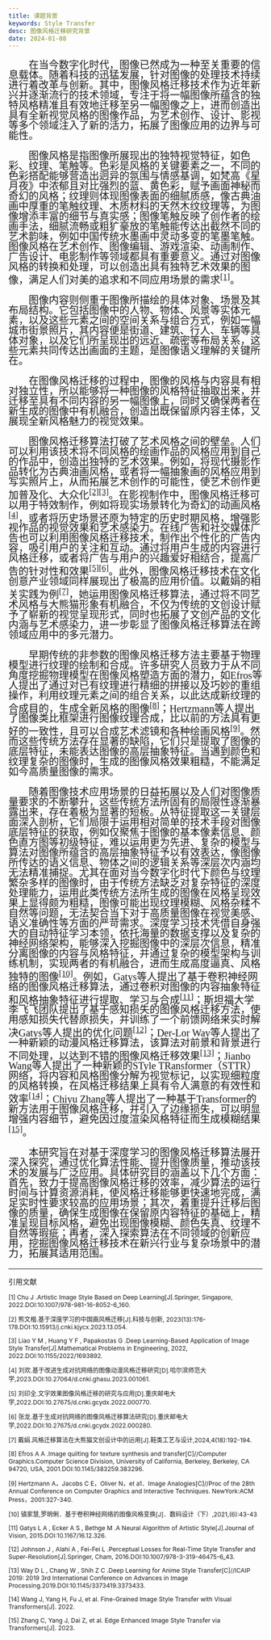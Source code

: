 ```yaml
---
title: 课题背景
keywords: Style Transfer
desc: 图像风格迁移研究背景
date: 2024-01-08
---
```


<style>
    .article-content{
        font-family: 'Times New Roman', 'SimSun';
        line-height: 1em;
        text-indent: 2em;
        font-size: 20px;
    }
</style>

<div class="article-content">
    <p style="text-indent: 2em">在当今数字化时代，图像已然成为一种至关重要的信息载体。随着科技的迅猛发展，针对图像的处理技术持续进行着改革与创新。其中，图像风格迁移技术作为近年新兴并逐渐流行的技术领域，专注于将一幅图像所蕴含的独特风格精准且有效地迁移至另一幅图像之上，进而创造出具有全新视觉风格的图像作品，为艺术创作、设计、影视等多个领域注入了新的活力，拓展了图像应用的边界与可能性。</p>
    <p style="text-indent: 2em">图像风格是指图像所展现出的独特视觉特征，如色彩、纹理、笔触等。色彩是风格的关键要素之一，不同的色彩搭配能够营造出迥异的氛围与情感基调，如梵高《星月夜》中浓郁且对比强烈的蓝、黄色彩，赋予画面神秘而奇幻的风格；纹理则体现图像表面的细腻质感，像古典油画中厚重的笔触纹理、木质材料的天然木纹纹理等，为图像增添丰富的细节与真实感；图像笔触反映了创作者的绘画手法，细腻流畅或粗犷豪放的笔触能传达出截然不同的艺术韵味，例如中国传统水墨画中灵动多变的笔墨笔触。图像风格在艺术创作、图像编辑、游戏渲染、动画制作、广告设计、电影制作等领域都具有重要意义。通过对图像风格的转换和处理，可以创造出具有独特艺术效果的图像，满足人们对美的追求和不同应用场景的需求<sup><a href="#ref1">[1]</a></sup>。</p>
    <p style="text-indent: 2em">图像内容则侧重于图像所描绘的具体对象、场景及其布局结构。它包括图像中的人物、物体、风景等实体元素，以及这些元素之间的空间关系与组合方式，例如一幅城市街景照片，其内容便是街道、建筑、行人、车辆等具体对象，以及它们所呈现出的远近、疏密等布局关系，这些元素共同传达出画面的主题，是图像语义理解的关键所在。</p>
    <p style="text-indent: 2em">在图像风格迁移的过程中，图像的风格与内容具有相对独立性，所以能够将一种图像的风格特征抽取出来，并迁移至具有不同内容的另一幅图像上，同时又确保两者在新生成的图像中有机融合，创造出既保留原内容主体，又展现全新风格魅力的视觉效果。</p>
    <p style="text-indent: 2em">图像风格迁移算法打破了艺术风格之间的壁垒。人们可以利用该技术将不同风格的绘画作品的风格应用到自己的作品中，创造出独特的艺术效果。例如，将现代摄影作品转化为古典油画风格，或者将一幅抽象画的风格应用到写实照片上，从而拓展艺术创作的可能性，使艺术创作更加普及化、大众化<sup><a href="#ref2">[2]</a></sup><sup><a href="#ref3">[3]</a></sup>。在影视制作中，图像风格迁移可以用于特效制作，例如将现实场景转化为奇幻的动画风格<sup><a href="#ref4">[4]</a></sup>，或者将历史场景还原为特定的历史时期风格，增强影视作品的视觉效果和艺术感染力。在线广告和社交媒体广告也可以利用图像风格迁移技术，制作出个性化的广告内容，吸引用户的关注和互动。通过将用户生成的内容进行风格迁移，或者将广告与用户的兴趣爱好相结合，提高广告的针对性和效果<sup><a href="#ref5">[5]</a></sup><sup><a href="#ref6">[6]</a></sup>。此外，图像风格迁移技术在文化创意产业领域同样展现出了极高的应用价值。以戴娟的相关实践为例<sup><a href="#ref7">[7]</a></sup>，她运用图像风格迁移算法，通过将不同艺术风格与大熊猫形象有机融合，不仅为传统的文创设计赋予了崭新的视觉呈现形式，同时也拓展了文创产品的文化内涵与艺术感染力，进一步彰显了图像风格迁移算法在跨领域应用中的多元潜力。</p>
    <p style="text-indent: 2em">早期传统的非参数的图像风格迁移方法主要基于物理模型进行纹理的绘制和合成。许多研究人员致力于从不同角度挖掘物理模型在图像风格塑造方面的潜力，如Efros等人提出了通过对已有纹理进行精细的拼接以及巧妙的重组操作，利用纹理元素之间的组合关系，以此达成新纹理的合成目的，生成全新风格的图像<sup><a href="#ref8">[8]</a></sup>；Hertzmann等人提出了图像类比框架进行图像纹理合成，比以前的方法具有更好的一致性，且可以合成艺术滤镜和各种绘画风格<sup><a href="#ref9">[9]</a></sup>。然而这些传统方法存在显著的缺陷，它们只是提取了图像的底层特征，未能表达图像的高层抽象特征。当遇到颜色和纹理复杂的图像时，生成的图像风格效果粗糙，不能满足如今高质量图像的需求。</p>
    <p style="text-indent: 2em">随着图像技术应用场景的日益拓展以及人们对图像质量要求的不断攀升，这些传统方法所固有的局限性逐渐暴露出来，存在着极为显著的短板。从特征提取这一关键层面深入剖析，它们局限于运用相对简单的技术手段对图像底层特征的获取，例如仅聚焦于图像的基本像素信息、颜色直方图等初级特征，难以运用更为先进、复杂的模型与算法对图像所蕴含的高层抽象特征予以有效表达，像图像所传达的语义信息、物体之间的逻辑关系等深层次内涵均无法精准捕捉。尤其在面对当今数字化时代下颜色与纹理繁杂多样的图像时，由于传统方法缺乏对复杂特征的深度处理能力，运用此类传统方法所生成的图像在风格呈现效果上显得颇为粗糙，图像可能出现纹理模糊、风格杂糅不自然等问题，无法契合当下对于高质量图像在视觉美感、语义准确性等方面的严苛需求。深度学习技术凭借自身强大的自动特征学习本领，依托海量的数据支撑以及复杂的神经网络架构，能够深入挖掘图像中的深层次信息，精准分离图像的内容与风格特征，并通过复杂的模型架构与训练机制，实现两者的有机融合，进而生成高度逼真、风格独特的图像<sup><a href="#ref10">[10]</a></sup>。例如，Gatys等人提出了基于卷积神经网络的图像风格迁移算法，通过卷积对图像的内容抽象特征和风格抽象特征进行提取、学习与合成<sup><a href="#ref11">[11]</a></sup>；斯坦福大学李飞飞团队提出了基于感知损失的图像风格迁移方法，使用感知损失代替原损失，并训练了一个前馈网络来实时解决Gatys等人提出的优化问题<sup><a href="#ref12">[12]</a></sup>；Der-Lor Way等人提出了一种新颖的动漫风格迁移算法，该算法对前景和背景进行不同处理，以达到不错的图像风格迁移效果<sup><a href="#ref13">[13]</a></sup>；Jianbo Wang等人提出了一种新颖的STyle TRansformer（STTR）网络，将内容和风格图像分解为视觉标记，以实现细粒度的风格转换，在风格迁移结果上具有令人满意的有效性和效率<sup><a href="#ref14">[14]</a></sup>；Chiyu Zhang等人提出了一种基于Transformer的新方法用于图像风格迁移，并引入了边缘损失，可以明显增强内容细节，避免因过度渲染风格特征而生成模糊结果<sup><a href="#ref15">[15]</a></sup>。</p>
    <p style="text-indent: 2em">本研究旨在对基于深度学习的图像风格迁移算法展开深入探究，通过优化算法性能、提升图像质量，推动该技术的发展与广泛应用。具体研究目的涵盖以下几个方面：首先，致力于提高图像风格迁移的效率，减少算法的运行时间与计算资源消耗，使风格迁移能够更快速地完成，满足实时性要求较高的应用场景；其次，着重提升迁移后图像的质量，确保生成图像在保留原内容特征的基础上，精准呈现目标风格，避免出现图像模糊、颜色失真、纹理不自然等瑕疵；再者，深入探索算法在不同领域的创新应用，挖掘图像风格迁移技术在新兴行业与复杂场景中的潜力，拓展其适用范围。</p>
</div>

---

<p>引用文献</p>
<div style="font-size: 12px">
    <p id="ref1">[1]    Chu J .Artistic Image Style Based on Deep Learning[J].Springer, Singapore, 2022.DOI:10.1007/978-981-16-8052-6_160.</p>
    <p id="ref2">[2]    熊文楷.基于深度学习的中国画风格迁移[J].科技与创新, 2023(13):176-178.DOI:10.15913/j.cnki.kjycx.2023.13.054.
    <p id="ref3">[3]    Liao Y M , Huang Y F , Papakostas G .Deep Learning-Based Application of Image Style Transfer[J].Mathematical Problems in Engineering, 2022, 2022.DOI:10.1155/2022/1693892.
    <p id="ref4">[4]	刘欢.基于改进生成对抗网络的图像动漫风格迁移研究[D].哈尔滨师范大学,2023.DOI:10.27064/d.cnki.ghasu.2023.001061.
    <p id="ref5">[5]	刘印全.文字效果图像风格迁移的研究与应用[D].重庆邮电大学,2022.DOI:10.27675/d.cnki.gcydx.2022.000770.
    <p id="ref6">[6]	张龙.基于生成对抗网络的图像风格迁移算法研究[D].重庆邮电大学,2022.DOI:10.27675/d.cnki.gcydx.2022.000280.
    <p id="ref7">[7]	戴娟.风格迁移算法在大熊猫文创设计中的运用[J].鞋类工艺与设计,2024,4(18):192-194.
    <p id="ref8">[8]	Efros A A .Image quilting for texture synthesis and transfer[C]//Computer Graphics.Computer Science Division, University of California, Berkeley, Berkeley, CA 94720, USA, 2001.DOI:10.1145/383259.383296.
    <p id="ref9">[9]	Hertzmann A，Jacobs C E，Oliver N，et a1．Image Analogies[C]//Proc of the 28th Annual Conference on Computer Graphics and Interactive Techniques. NewYork:ACM Press，2001:327-340.
    <p id="ref10">[10]	镇家慧,罗明俐．基于卷积神经网络的图像风格变换[J]．数码设计（下）,2021,(6):43-43
    <p id="ref11">[11]	Gatys L A , Ecker A S , Bethge M .A Neural Algorithm of Artistic Style[J].Journal of Vision, 2015.DOI:10.1167/16.12.326.
    <p id="ref12">[12]	Johnson J , Alahi A , Fei-Fei L .Perceptual Losses for Real-Time Style Transfer and Super-Resolution[J].Springer, Cham, 2016.DOI:10.1007/978-3-319-46475-6_43.
    <p id="ref13">[13]	Way D L , Chang W , Shih Z C .Deep Learning for Anime Style Transfer[C]//ICAIP 2019: 2019 3rd International Conference on Advances in Image Processing.2019.DOI:10.1145/3373419.3373433.
    <p id="ref14">[14]   Wang J, Yang H, Fu J, et al. Fine-Grained Image Style Transfer with Visual Transformers[J]. 2022.
    <p id="ref15">[15]   Zhang C, Yang J, Dai Z, et al. Edge Enhanced Image Style Transfer via Transformers[J]. 2023.
</div>

